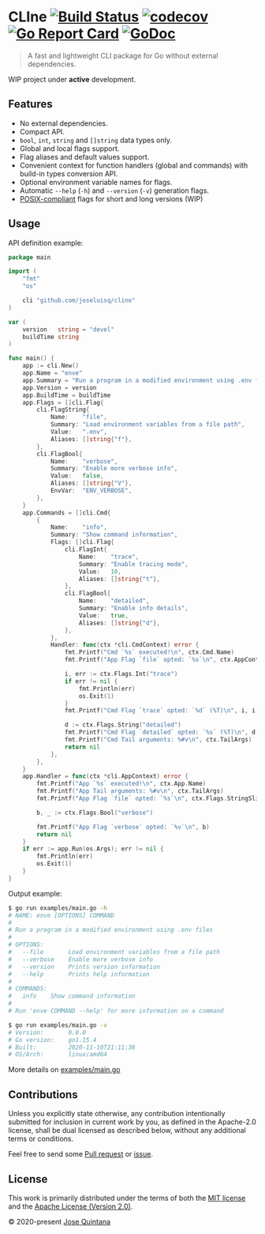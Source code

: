 # CLIne [![Build Status](https://travis-ci.com/joseluisq/cline.svg?branch=master)](https://travis-ci.com/joseluisq/cline) [![codecov](https://codecov.io/gh/joseluisq/cline/branch/master/graph/badge.svg)](https://codecov.io/gh/joseluisq/cline) [![Go Report Card](https://goreportcard.com/badge/github.com/joseluisq/cline)](https://goreportcard.com/report/github.com/joseluisq/cline) [![GoDoc](https://godoc.org/github.com/joseluisq/cline?status.svg)](https://pkg.go.dev/github.com/joseluisq/cline)

> A fast and lightweight CLI package for Go without external dependencies.

WIP project under **active** development.

## Features

- No external dependencies.
- Compact API.
- `bool`, `int`, `string` and `[]string` data types only.
- Global and local flags support.
- Flag aliases and default values support.
- Convenient context for function handlers (global and commands) with build-in types conversion API.
- Optional environment variable names for flags.
- Automatic `--help` (`-h`) and `--version` (`-v`) generation flags.
- [POSIX-compliant](https://github.com/joseluisq/cline/issues/3) flags for short and long versions (WIP)

## Usage

API definition example:

```go
package main

import (
	"fmt"
	"os"

	cli "github.com/joseluisq/cline"
)

var (
	version   string = "devel"
	buildTime string
)

func main() {
	app := cli.New()
	app.Name = "enve"
	app.Summary = "Run a program in a modified environment using .env files"
	app.Version = version
	app.BuildTime = buildTime
	app.Flags = []cli.Flag{
		cli.FlagString{
			Name:    "file",
			Summary: "Load environment variables from a file path",
			Value:   ".env",
			Aliases: []string{"f"},
		},
		cli.FlagBool{
			Name:    "verbose",
			Summary: "Enable more verbose info",
			Value:   false,
			Aliases: []string{"V"},
			EnvVar:  "ENV_VERBOSE",
		},
	}
	app.Commands = []cli.Cmd{
		{
			Name:    "info",
			Summary: "Show command information",
			Flags: []cli.Flag{
				cli.FlagInt{
					Name:    "trace",
					Summary: "Enable tracing mode",
					Value:   10,
					Aliases: []string{"t"},
				},
				cli.FlagBool{
					Name:    "detailed",
					Summary: "Enable info details",
					Value:   true,
					Aliases: []string{"d"},
				},
			},
			Handler: func(ctx *cli.CmdContext) error {
				fmt.Printf("Cmd `%s` executed!\n", ctx.Cmd.Name)
				fmt.Printf("App Flag `file` opted: `%s`\n", ctx.AppContext.Flags.StringSlice("file"))

				i, err := ctx.Flags.Int("trace")
				if err != nil {
					fmt.Println(err)
					os.Exit(1)
				}
				fmt.Printf("Cmd Flag `trace` opted: `%d` (%T)\n", i, i)

				d := ctx.Flags.String("detailed")
				fmt.Printf("Cmd Flag `detailed` opted: `%s` (%T)\n", d, d)
				fmt.Printf("Cmd Tail arguments: %#v\n", ctx.TailArgs)
				return nil
			},
		},
	}
	app.Handler = func(ctx *cli.AppContext) error {
		fmt.Printf("App `%s` executed!\n", ctx.App.Name)
		fmt.Printf("App Tail arguments: %#v\n", ctx.TailArgs)
		fmt.Printf("App Flag `file` opted: `%s`\n", ctx.Flags.StringSlice("file"))

		b, _ := ctx.Flags.Bool("verbose")

		fmt.Printf("App Flag `verbose` opted: `%v`\n", b)
		return nil
	}
	if err := app.Run(os.Args); err != nil {
		fmt.Println(err)
		os.Exit(1)
	}
}
```

Output example:

```sh
$ go run examples/main.go -h
# NAME: enve [OPTIONS] COMMAND
#
# Run a program in a modified environment using .env files
#
# OPTIONS:
#   --file       Load environment variables from a file path
#   --verbose    Enable more verbose info
#   --version    Prints version information
#   --help       Prints help information
#
# COMMANDS:
#   info    Show command information
#
# Run 'enve COMMAND --help' for more information on a command

$ go run examples/main.go -v
# Version:       0.0.0
# Go version:    go1.15.4
# Built:         2020-11-10T21:11:36
# OS/Arch:       linux/amd64
```

More details on [examples/main.go](./examples/main.go)

## Contributions

Unless you explicitly state otherwise, any contribution intentionally submitted for inclusion in current work by you, as defined in the Apache-2.0 license, shall be dual licensed as described below, without any additional terms or conditions.

Feel free to send some [Pull request](https://github.com/joseluisq/cline/pulls) or [issue](https://github.com/joseluisq/cline/issues).

## License

This work is primarily distributed under the terms of both the [MIT license](LICENSE-MIT) and the [Apache License (Version 2.0)](LICENSE-APACHE).

© 2020-present [Jose Quintana](https://git.io/joseluisq)
